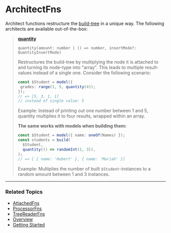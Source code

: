# ArchitectFns

Architect functions restructure the [build-tree](../topics/build-mechanism.md) in a unique way. The following architects are available out-of-the-box:

> **[quantity](./attached-fns/quantity.md)**
>
> `quantity(amount: number | () => number, insertMode?: QuantityInsertMode)`
>
> Restructures the build-tree by multiplying the node it is attached to and turning its node-type into "array". This leads to multiple result-values instead of a single one. Consider the following scenario:
>
> ```ts
> const $Student = model({
>  grades: range(1, 5, quantity(4));
> });
> // => [5, 3, 1, 1]
> // instead of single value: 5
> ```
>
> Example: Instead of printing out one number between 1 and 5, quantity multiplies it to four results, wrapped within an array.
>
> **The same works with models when building them:**
>
> ```ts
> const $Student = model({ name: oneOf(Names) });
> const students = build(
>   $Student,
>   quantity(() => randomInt(1, 3)),
> );
> // => [ { name: 'Hubert' }, { name: 'Mariah' }]
> ```
>
> Example: Multiplies the number of built `$Student`-instances to a random amount between 1 and 3 instances.

---

### Related Topics

- [AttachedFns](./model-fns/model-fns.md)
- [ProcessorFns](./attached-fns/processor-fns.md)
- [TreeReaderFns](./attached-fns/tree-reader-fns.md)
- [Overview](./overview.md)
- [Getting Started](./getting-started.md)

